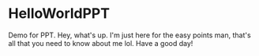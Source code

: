 # HelloWorldPPT
Demo for PPT.
Hey, what's up. I'm just here for the easy points man, that's all that you need to know about me lol. Have a good day!
